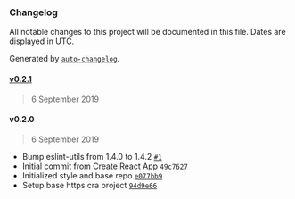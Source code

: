 ### Changelog

All notable changes to this project will be documented in this file. Dates are displayed in UTC.

Generated by [`auto-changelog`](https://github.com/CookPete/auto-changelog).

#### [v0.2.1](https://github.com/louisgv/lra/compare/v0.2.0...v0.2.1)

> 6 September 2019

#### v0.2.0

> 6 September 2019

- Bump eslint-utils from 1.4.0 to 1.4.2 [`#1`](https://github.com/louisgv/lra/pull/1)
- Initial commit from Create React App [`49c7627`](https://github.com/louisgv/lra/commit/49c7627024b91fcced58e666b99320c92eae7aea)
- Initialized style and base repo [`e077bb9`](https://github.com/louisgv/lra/commit/e077bb909444932fc6dcddc06ba747128bea465d)
- Setup base https cra project [`94d9e66`](https://github.com/louisgv/lra/commit/94d9e665c787ffa3868656772ae1fe3fb2b3c4bf)
